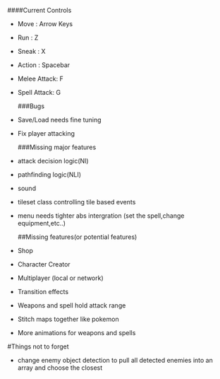   ####Current Controls
- Move : Arrow Keys
- Run : Z
- Sneak : X
- Action : Spacebar
- Melee Attack: F
- Spell Attack: G

   ###Bugs  
 - Save/Load needs fine tuning

 - Fix player attacking

    ###Missing major features
 - attack decision logic(NI)
 - pathfinding logic(NLI)
 - sound
 - tileset class controlling tile based events
 - menu needs tighter abs intergration (set the spell,change equipment,etc..)

   ##Missing features(or potential features)
  - Shop
  - Character Creator
  - Multiplayer (local or network)
  - Transition effects
  - Weapons and spell hold attack range
  - Stitch maps together like pokemon
  - More animations for weapons and spells

  #Things not to forget
  - change enemy object detection to pull all detected enemies into an array and choose the closest